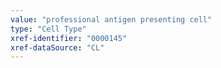 ```yaml
---
value: "professional antigen presenting cell"
type: "Cell Type"
xref-identifier: "0000145"
xref-dataSource: "CL"
---
```


